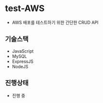 # test-AWS
- AWS 배포를 테스트하기 위한 간단한 CRUD API

## 기술스택
- JavaScript
- MySQL
- ExpressJS
- NodeJS

## 진행상태
- 진행 중
